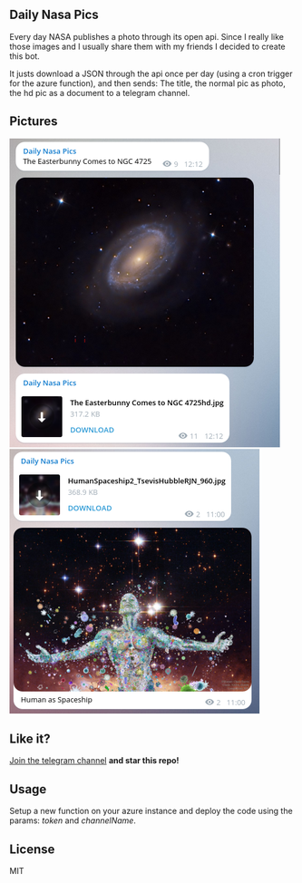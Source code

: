 ## Daily Nasa Pics

Every day NASA publishes a photo through its open api. 
Since I really like those images and I usually share them with my friends I decided to create this bot.

It justs download a JSON through the api once per day (using a cron trigger for the azure function), and
then sends: The title, the normal pic as photo, the hd pic as a document to a telegram channel.


## Pictures

![Live bot](imgs/live.png)
![Live bot 2](imgs/live2.png)

## Like it?

[Join the telegram channel](https://telegram.me/dailynasapictures) **and star this repo!**

## Usage

Setup a new function on your azure instance and deploy the code using the params: *token* and *channelName*.

## License 

MIT
